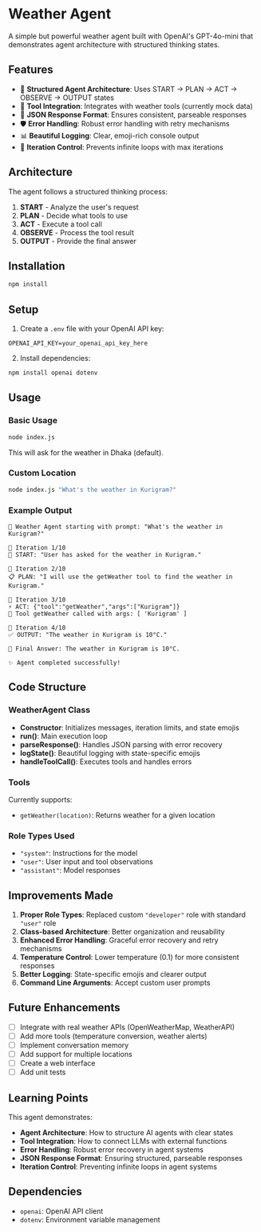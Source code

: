 # Weather Agent

A simple but powerful weather agent built with OpenAI's GPT-4o-mini that demonstrates agent architecture with structured thinking states.

## Features

- 🤖 **Structured Agent Architecture**: Uses START → PLAN → ACT → OBSERVE → OUTPUT states
- 🔧 **Tool Integration**: Integrates with weather tools (currently mock data)
- 🎯 **JSON Response Format**: Ensures consistent, parseable responses
- 🛡️ **Error Handling**: Robust error handling with retry mechanisms
- 📊 **Beautiful Logging**: Clear, emoji-rich console output
- 🔄 **Iteration Control**: Prevents infinite loops with max iterations

## Architecture

The agent follows a structured thinking process:

1. **START** - Analyze the user's request
2. **PLAN** - Decide what tools to use
3. **ACT** - Execute a tool call
4. **OBSERVE** - Process the tool result
5. **OUTPUT** - Provide the final answer

## Installation

```bash
npm install
```

## Setup

1. Create a `.env` file with your OpenAI API key:

```env
OPENAI_API_KEY=your_openai_api_key_here
```

2. Install dependencies:

```bash
npm install openai dotenv
```

## Usage

### Basic Usage

```bash
node index.js
```

This will ask for the weather in Dhaka (default).

### Custom Location

```bash
node index.js "What's the weather in Kurigram?"
```

### Example Output

```
🤖 Weather Agent starting with prompt: "What's the weather in Kurigram?"

🔄 Iteration 1/10
🚀 START: "User has asked for the weather in Kurigram."

🔄 Iteration 2/10
📋 PLAN: "I will use the getWeather tool to find the weather in Kurigram."

🔄 Iteration 3/10
⚡ ACT: {"tool":"getWeather","args":["Kurigram"]}
🔧 Tool getWeather called with args: [ 'Kurigram' ]

🔄 Iteration 4/10
✅ OUTPUT: "The weather in Kurigram is 10°C."

🎉 Final Answer: The weather in Kurigram is 10°C.

✨ Agent completed successfully!
```

## Code Structure

### WeatherAgent Class

- **Constructor**: Initializes messages, iteration limits, and state emojis
- **run()**: Main execution loop
- **parseResponse()**: Handles JSON parsing with error recovery
- **logState()**: Beautiful logging with state-specific emojis
- **handleToolCall()**: Executes tools and handles errors

### Tools

Currently supports:

- `getWeather(location)`: Returns weather for a given location

### Role Types Used

- `"system"`: Instructions for the model
- `"user"`: User input and tool observations
- `"assistant"`: Model responses

## Improvements Made

1. **Proper Role Types**: Replaced custom `"developer"` role with standard `"user"` role
2. **Class-based Architecture**: Better organization and reusability
3. **Enhanced Error Handling**: Graceful error recovery and retry mechanisms
4. **Temperature Control**: Lower temperature (0.1) for more consistent responses
5. **Better Logging**: State-specific emojis and clearer output
6. **Command Line Arguments**: Accept custom user prompts

## Future Enhancements

- [ ] Integrate with real weather APIs (OpenWeatherMap, WeatherAPI)
- [ ] Add more tools (temperature conversion, weather alerts)
- [ ] Implement conversation memory
- [ ] Add support for multiple locations
- [ ] Create a web interface
- [ ] Add unit tests

## Learning Points

This agent demonstrates:

- **Agent Architecture**: How to structure AI agents with clear states
- **Tool Integration**: How to connect LLMs with external functions
- **Error Handling**: Robust error recovery in agent systems
- **JSON Response Format**: Ensuring structured, parseable responses
- **Iteration Control**: Preventing infinite loops in agent systems

## Dependencies

- `openai`: OpenAI API client
- `dotenv`: Environment variable management
